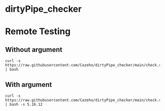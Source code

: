 # dirtyPipe_checker


# Remote Testing


## Without argument
```
curl -s https://raw.githubusercontent.com/Cazeho/dirtyPipe_checker/main/check.sh | bash
```


## With argument


```
curl -s https://raw.githubusercontent.com/Cazeho/dirtyPipe_checker/main/check.sh | bash -s 5.16.12
```
